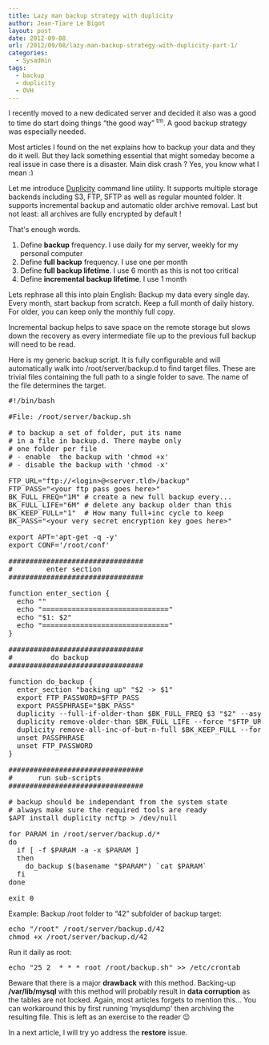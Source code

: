 ```yaml
---
title: Lazy man backup strategy with duplicity
author: Jean-Tiare Le Bigot
layout: post
date: 2012-09-08
url: /2012/09/08/lazy-man-backup-strategy-with-duplicity-part-1/
categories:
  - Sysadmin
tags:
  - backup
  - duplicity
  - OVH
---
```

I recently moved to a new dedicated server and decided it also was a good to time do start doing things &#8220;the good way&#8221; <sup>tm</sup>. A good backup strategy was especially needed.

Most articles I found on the net explains how to backup your data and they do it well. But they lack something essential that might someday become a real issue in case there is a disaster. Main disk crash ? Yes, you know what I mean <img src="https://blog.jtlebi.fr/wp-includes/images/smilies/simple-smile.png" alt=":)" class="wp-smiley" style="height: 1em; max-height: 1em;" />

Let me introduce [Duplicity][1] command line utility. It supports multiple storage backends including S3, FTP, SFTP as well as regular mounted folder. It supports incremental backup and automatic older archive removal. Last but not least: all archives are fully encrypted by default !<!--more-->

That's enough words.

  1. Define **backup** frequency. I use daily for my server, weekly for my personal computer
  2. Define **full backup** frequency. I use one per month
  3. Define **full backup lifetime**. I use 6 month as this is not too critical
  4. Define **incremental backup lifetime**. I use 1 month

Lets rephrase all this into plain English: Backup my data every single day. Every month, start backup from scratch. Keep a full month of daily history. For older, you can keep only the monthly full copy.

Incremental backup helps to save space on the remote storage but slows down the recovery as every intermediate file up to the previous full backup will need to be read.

Here is my generic backup script. It is fully configurable and will automatically walk into /root/server/backup.d to find target files. These are trivial files containing the full path to a single folder to save. The name of the file determines the target.

<pre class="brush: bash; title: ; notranslate" title="">#!/bin/bash

#File: /root/server/backup.sh

# to backup a set of folder, put its name
# in a file in backup.d. There maybe only
# one folder per file
# - enable  the backup with 'chmod +x'
# - disable the backup with 'chmod -x'

FTP_URL="ftp://&lt;login&gt;@&lt;server.tld&gt;/backup"
FTP_PASS="&lt;your ftp pass goes here&gt;"
BK_FULL_FREQ="1M" # create a new full backup every...
BK_FULL_LIFE="6M" # delete any backup older than this
BK_KEEP_FULL="1"  # How many full+inc cycle to keep
BK_PASS="&lt;your very secret encryption key goes here&gt;"

export APT='apt-get -q -y'
export CONF='/root/conf'

################################
#        enter section
################################

function enter_section {
  echo ""
  echo "=============================="
  echo "$1: $2"
  echo "=============================="
}

################################
#         do backup
################################

function do_backup {
  enter_section "backing up" "$2 -&gt; $1"
  export FTP_PASSWORD=$FTP_PASS
  export PASSPHRASE="$BK_PASS"
  duplicity --full-if-older-than $BK_FULL_FREQ $3 "$2" --asynchronous-upload "$FTP_URL/$1"
  duplicity remove-older-than $BK_FULL_LIFE --force "$FTP_URL/$1"
  duplicity remove-all-inc-of-but-n-full $BK_KEEP_FULL --force "$FTP_URL/$1"
  unset PASSPHRASE
  unset FTP_PASSWORD
}

################################
#      run sub-scripts
################################

# backup should be independant from the system state
# always make sure the required tools are ready
$APT install duplicity ncftp &gt; /dev/null

for PARAM in /root/server/backup.d/*
do
  if [ -f $PARAM -a -x $PARAM ]
  then
    do_backup $(basename "$PARAM") `cat $PARAM`
  fi
done

exit 0
</pre>

Example: Backup /root folder to &#8220;42&#8221; subfolder of backup target:

<pre class="brush: bash; title: ; notranslate" title="">echo "/root" /root/server/backup.d/42
chmod +x /root/server/backup.d/42
</pre>

Run it daily as root:

<pre class="brush: bash; title: ; notranslate" title="">echo "25 2  * * * root /root/backup.sh" &gt;&gt; /etc/crontab
</pre>

Beware that there is a major **drawback** with this method. Backing-up **/var/lib/mysql** with this method will probably result in **data corruption** as the tables are not locked. Again, most articles forgets to mention this&#8230; You can workaround this by first running &#8216;mysqldump' then archiving the resulting file. This is left as an exercise to the reader 😉

In a next article, I will try yo address the **restore** issue.

 [1]: http://duplicity.nongnu.org/ "Duplicity backup"